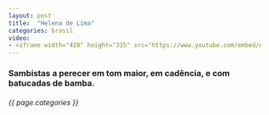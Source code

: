 ```yaml
---
layout: post
title:  "Helena de Lima"
categories: brasil
video: 
- <iframe width="420" height="315" src="https://www.youtube.com/embed/AeNoEL7kW8k" frameborder="0" allowfullscreen></iframe>
---
```


### Sambistas a perecer em tom maior, em cadência, e com batucadas de bamba.
###### {{ page.categories }}